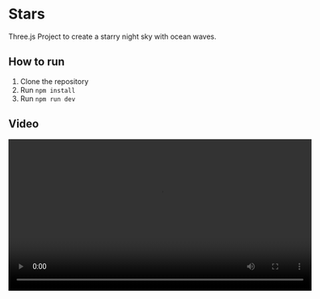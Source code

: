 # Stars

Three.js Project to create a starry night sky with ocean waves.

## How to run

1. Clone the repository
2. Run `npm install`
3. Run `npm run dev`

## Video

<video width="600" controls>
  <source src="./public/Video.mov" type="video/mp4">
  Your browser does not support the video tag.
</video>
